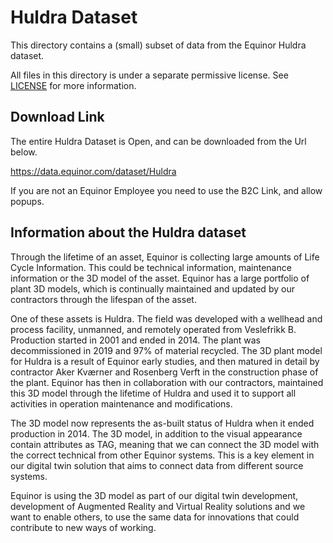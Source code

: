 # Huldra Dataset

This directory contains a (small) subset of data from the Equinor Huldra dataset.

All files in this directory is under a separate permissive license. See [LICENSE](./LICENSE) for more information.

## Download Link

The entire Huldra Dataset is Open, and can be downloaded from the Url below.

<https://data.equinor.com/dataset/Huldra>

If you are not an Equinor Employee you need to use the B2C Link, and allow popups.

## Information about the Huldra dataset

Through the lifetime of an asset, Equinor is collecting large amounts of Life Cycle Information. This could be technical information, maintenance information or the 3D model of the asset. Equinor has a large portfolio of plant 3D models, which is continually maintained and updated by our contractors through the lifespan of the asset.

One of these assets is Huldra. The field was developed with a wellhead and process facility, unmanned, and remotely operated from Veslefrikk B. Production started in 2001 and ended in 2014. The plant was decommissioned in 2019 and 97% of material recycled. The 3D plant model for Huldra is a result of Equinor early studies, and then matured in detail by contractor Aker Kværner and Rosenberg Verft in the construction phase of the plant. Equinor has then in collaboration with our contractors, maintained this 3D model through the lifetime of Huldra and used it to support all activities in operation maintenance and modifications.

The 3D model now represents the as-built status of Huldra when it ended production in 2014. The 3D model, in addition to the visual appearance contain attributes as TAG, meaning that we can connect the 3D model with the correct technical from other Equinor systems. This is a key element in our digital twin solution that aims to connect data from different source systems.

Equinor is using the 3D model as part of our digital twin development, development of Augmented Reality and Virtual Reality solutions and we want to enable others, to use the same data for innovations that could contribute to new ways of working.
